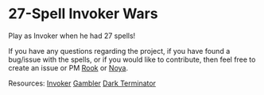 # 27-Spell Invoker Wars
Play as Invoker when he had 27 spells!

If you have any questions regarding the project, if you have found a bug/issue with the spells, or if you would like to contribute, then feel free to create an issue or PM [Rook](https://github.com/Rookdota) or [Noya](https://github.com/MNoya).

Resources:
[Invoker](http://imgur.com/dUeY3)
[Gambler](http://i.imgur.com/o9MRBAN.jpg)
[Dark Terminator](http://i.imgur.com/b0DqdbH.jpg)